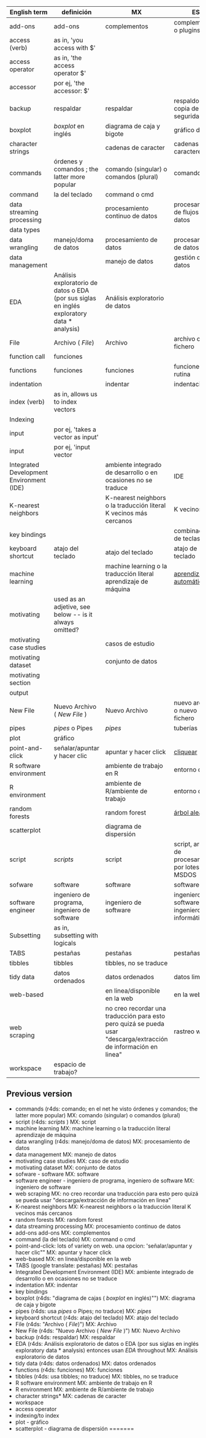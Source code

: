| English term | definición | MX | ES |
|--------------|------------|----|----|
| add-ons | add-ons | complementos | complementos o plugins |
| access (verb) | as in, 'you access with $' | |
| access operator | as in, 'the access operator $' | |
| accessor | por ej, 'the accessor: $'  | |
| backup | respaldar | respaldar | respaldo o copia de seguridad |
| boxplot | _boxplot_ en inglés | diagrama de caja y bigote | gráfico de | character strings | secuencia de caracteres | cadenas de caracteres | | caja |
| character strings | | cadenas de caracter | cadenas de caracteres | caja |
| commands | órdenes y comandos ; the latter more popular | comando (singular) o comandos (plural) | comandos |
| command | la del teclado | command o cmd | |
| data streaming processing | | procesamiento continuo de datos | procesamiento de flujos de datos |
| data types | 
| data wrangling | manejo/doma de datos | procesamiento de datos | procesamiento de datos |
| data management | | manejo de datos | gestión de datos |
| EDA | Análisis exploratorio de datos o EDA (por sus siglas en inglés exploratory data * analysis) | Análisis exploratorio de datos | |
| File | Archivo ( _File_) | Archivo | archivo o fichero |
| function call | funciones | | |
| functions | funciones | funciones | funciones o rutina |
| indentation | | indentar | indentación |
| index (verb) | as in, allows us to index vectors |  |  |
| Indexing | |  |  |
| input | por ej, 'takes a vector as input'| | |
| input | por ej, 'input vector| | |  
| Integrated Development Environment (IDE) | | ambiente integrado de desarrollo o en ocasiones no se traduce | IDE |
| K-nearest neighbors | | K-nearest neighbors o la traducción literal K vecinos más cercanos | K vecinos |
| key bindings | | | combinaciones de teclas |
| keyboard shortcut | atajo del teclado | atajo del teclado | atajo de teclado |
| machine learning | | machine learning o la traducción literal aprendizaje de máquina | [aprendizaje automático](http://portal.uned.es/portal/page?_pageid=93,61703783&_dad=portal&_schema=PORTAL&idAsignatura=71014023) |
| motivating | used as an adjetive, see below -- is it always omitted? |  | 
| motivating case studies || casos de estudio | |
| motivating dataset | | conjunto de datos | |
| motivating section | |  | |
| output | | | |
| New File | Nuevo Archivo ( _New File_ ) | Nuevo Archivo | nuevo archivo o nuevo fichero |
| pipes | _pipes_ o Pipes |  _pipes_ | tuberías |
| plot | gráfico | |
| point-and-click | señalar/apuntar y hacer clic | apuntar y hacer click | [cliquear](https://www.fundeu.es/recomendacion/hacer-clic-clicar-y-cliquear-formas-validas-en-espanol) |
| R software environment | | ambiente de trabajo en R | entorno de R |
| R environment | | ambiente de R/ambiente de trabajo | entorno de R |
| random forests | | random forest | [árbol aleatorio](https://iartificial.net/random-forest-bosque-aleatorio)|
| scatterplot || diagrama de dispersión ||
| script | _scripts_ | script | script, archivo de procesamiento por lotes en MSDOS |
| sofware | software | software | software |
| software engineer | ingeniero de programa, ingeniero de software | ingeniero de software | ingeniero de software, ingeniero informático |
| Subsetting | as in, subsetting with logicals| | 
| TABS | pestañas | pestañas | pestañas |
| tibbles | tibbles | tibbles, no se traduce | |
| tidy data | datos ordenados | datos ordenados | datos limpios |
| web-based | | en linea/disponible en la web | en la web |
| web scraping | | no creo recordar una traducción para esto pero quizá se pueda usar "descarga/extracción de información en linea" | rastreo web |
| workspace | espacio de trabajo? | |



## Previous version 

* commands (r4ds: comando; en el net he visto órdenes y comandos; the latter more popular) MX: comando (singular) o comandos (plural) 
* script (r4ds: _scripts_ ) MX: script
* machine learning MX: machine learning o la traducción literal aprendizaje de máquina
* data wrangling (r4ds: manejo/doma de datos)  MX: procesamiento de datos 
* data management MX: manejo de datos
* motivating case studies MX: caso de estudio
* motivating dataset MX:  conjunto de datos
* sofware - software MX: software
* software engineer - ingeniero de programa, ingeniero de software MX: ingeniero de software
* web scraping MX: no creo recordar una traducción para esto pero quizá se pueda usar "descarga/extracción de información en linea"
* K-nearest neighbors MX: K-nearest neighbors o la traducción literal K vecinos más cercanos
* random forests MX: random forest
* data streaming processing MX: procesamiento continuo de datos
* add-ons add-ons MX: complementos
* command (la del teclado) MX: command o cmd
* point-and-click: lots of variety on web. una opcion: 'señalar/apuntar y hacer clic"" MX: apuntar y hacer click
* web-based MX: en linea/disponible en la web
* TABS (google translate: pestañas) MX: pestañas
* Integrated Development Environment (IDE) MX: ambiente integrado de desarrollo o en ocasiones no se traduce
* indentation MX: indentar
* key bindings
* boxplot (r4ds: "diagrama de cajas ( _boxplot_ en inglés)"") MX: diagrama de caja y bigote 
* pipes (r4ds: usa _pipes_ o Pipes; no traduce) MX: _pipes_
* keyboard shortcut (r4ds: atajo del teclado) MX: atajo del teclado
* File (r4ds: "Archivo ( _File_)") MX: Archivo
* New File (r4ds: "Nuevo Archivo ( _New File_ )") MX: Nuevo Archivo
* backup (r4ds: respaldar) MX: respaldar
* EDA (r4ds: Análisis exploratorio de datos o EDA (por sus siglas en inglés exploratory data * analysis) entonces usan _EDA_ throughout MX: Análisis exploratorio de datos
* tidy data (r4ds: datos ordenados) MX: datos ordenados
* functions (r4ds: funciones) MX: funciones
* tibbles (r4ds: usa tibbles; no traduce) MX: tibbles, no se traduce
* R software environment MX: ambiente de trabajo en R
* R environment MX: ambiente de R/ambiente de trabajo
* character strings*  MX: cadenas de caracter
* workspace
* access operator
* indexing/to index
* plot - gráfico
* scatterplot - diagrama de dispersión
=======
